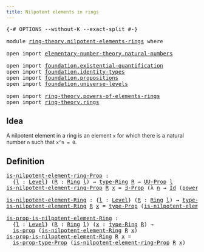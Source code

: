 ```yaml
---
title: Nilpotent elements in rings
---
```


<pre class="Agda"><a id="53" class="Symbol">{-#</a> <a id="57" class="Keyword">OPTIONS</a> <a id="65" class="Pragma">--without-K</a> <a id="77" class="Pragma">--exact-split</a> <a id="91" class="Symbol">#-}</a>

<a id="96" class="Keyword">module</a> <a id="103" href="ring-theory.nilpotent-elements-rings.html" class="Module">ring-theory.nilpotent-elements-rings</a> <a id="140" class="Keyword">where</a>

<a id="147" class="Keyword">open</a> <a id="152" class="Keyword">import</a> <a id="159" href="elementary-number-theory.natural-numbers.html" class="Module">elementary-number-theory.natural-numbers</a>

<a id="201" class="Keyword">open</a> <a id="206" class="Keyword">import</a> <a id="213" href="foundation.existential-quantification.html" class="Module">foundation.existential-quantification</a>
<a id="251" class="Keyword">open</a> <a id="256" class="Keyword">import</a> <a id="263" href="foundation.identity-types.html" class="Module">foundation.identity-types</a>
<a id="289" class="Keyword">open</a> <a id="294" class="Keyword">import</a> <a id="301" href="foundation.propositions.html" class="Module">foundation.propositions</a>
<a id="325" class="Keyword">open</a> <a id="330" class="Keyword">import</a> <a id="337" href="foundation.universe-levels.html" class="Module">foundation.universe-levels</a>

<a id="365" class="Keyword">open</a> <a id="370" class="Keyword">import</a> <a id="377" href="ring-theory.powers-of-elements-rings.html" class="Module">ring-theory.powers-of-elements-rings</a>
<a id="414" class="Keyword">open</a> <a id="419" class="Keyword">import</a> <a id="426" href="ring-theory.rings.html" class="Module">ring-theory.rings</a>
</pre>
## Idea

A nilpotent element in a ring is an element `x` for which there is a natural number `n` such that `x^n = 0`.

## Definition

<pre class="Agda"><a id="is-nilpotent-element-ring-Prop"></a><a id="591" href="ring-theory.nilpotent-elements-rings.html#591" class="Function">is-nilpotent-element-ring-Prop</a> <a id="622" class="Symbol">:</a>
  <a id="626" class="Symbol">{</a><a id="627" href="ring-theory.nilpotent-elements-rings.html#627" class="Bound">l</a> <a id="629" class="Symbol">:</a> <a id="631" href="Agda.Primitive.html#597" class="Postulate">Level</a><a id="636" class="Symbol">}</a> <a id="638" class="Symbol">(</a><a id="639" href="ring-theory.nilpotent-elements-rings.html#639" class="Bound">R</a> <a id="641" class="Symbol">:</a> <a id="643" href="ring-theory.rings.html#2551" class="Function">Ring</a> <a id="648" href="ring-theory.nilpotent-elements-rings.html#627" class="Bound">l</a><a id="649" class="Symbol">)</a> <a id="651" class="Symbol">→</a> <a id="653" href="ring-theory.rings.html#2808" class="Function">type-Ring</a> <a id="663" href="ring-theory.nilpotent-elements-rings.html#639" class="Bound">R</a> <a id="665" class="Symbol">→</a> <a id="667" href="foundation-core.propositions.html#1380" class="Function">UU-Prop</a> <a id="675" href="ring-theory.nilpotent-elements-rings.html#627" class="Bound">l</a>
<a id="677" href="ring-theory.nilpotent-elements-rings.html#591" class="Function">is-nilpotent-element-ring-Prop</a> <a id="708" href="ring-theory.nilpotent-elements-rings.html#708" class="Bound">R</a> <a id="710" href="ring-theory.nilpotent-elements-rings.html#710" class="Bound">x</a> <a id="712" class="Symbol">=</a> <a id="714" href="foundation.existential-quantification.html#1645" class="Function">∃-Prop</a> <a id="721" class="Symbol">(λ</a> <a id="724" href="ring-theory.nilpotent-elements-rings.html#724" class="Bound">n</a> <a id="726" class="Symbol">→</a> <a id="728" href="foundation-core.identity-types.html#1754" class="Datatype">Id</a> <a id="731" class="Symbol">(</a><a id="732" href="ring-theory.powers-of-elements-rings.html#299" class="Function">power-Ring</a> <a id="743" href="ring-theory.nilpotent-elements-rings.html#708" class="Bound">R</a> <a id="745" href="ring-theory.nilpotent-elements-rings.html#724" class="Bound">n</a> <a id="747" href="ring-theory.nilpotent-elements-rings.html#710" class="Bound">x</a><a id="748" class="Symbol">)</a> <a id="750" class="Symbol">(</a><a id="751" href="ring-theory.rings.html#5170" class="Function">zero-Ring</a> <a id="761" href="ring-theory.nilpotent-elements-rings.html#708" class="Bound">R</a><a id="762" class="Symbol">))</a>

<a id="is-nilpotent-element-Ring"></a><a id="766" href="ring-theory.nilpotent-elements-rings.html#766" class="Function">is-nilpotent-element-Ring</a> <a id="792" class="Symbol">:</a> <a id="794" class="Symbol">{</a><a id="795" href="ring-theory.nilpotent-elements-rings.html#795" class="Bound">l</a> <a id="797" class="Symbol">:</a> <a id="799" href="Agda.Primitive.html#597" class="Postulate">Level</a><a id="804" class="Symbol">}</a> <a id="806" class="Symbol">(</a><a id="807" href="ring-theory.nilpotent-elements-rings.html#807" class="Bound">R</a> <a id="809" class="Symbol">:</a> <a id="811" href="ring-theory.rings.html#2551" class="Function">Ring</a> <a id="816" href="ring-theory.nilpotent-elements-rings.html#795" class="Bound">l</a><a id="817" class="Symbol">)</a> <a id="819" class="Symbol">→</a> <a id="821" href="ring-theory.rings.html#2808" class="Function">type-Ring</a> <a id="831" href="ring-theory.nilpotent-elements-rings.html#807" class="Bound">R</a> <a id="833" class="Symbol">→</a> <a id="835" href="foundation-core.universe-levels.html#222" class="Primitive">UU</a> <a id="838" href="ring-theory.nilpotent-elements-rings.html#795" class="Bound">l</a>
<a id="840" href="ring-theory.nilpotent-elements-rings.html#766" class="Function">is-nilpotent-element-Ring</a> <a id="866" href="ring-theory.nilpotent-elements-rings.html#866" class="Bound">R</a> <a id="868" href="ring-theory.nilpotent-elements-rings.html#868" class="Bound">x</a> <a id="870" class="Symbol">=</a> <a id="872" href="foundation-core.propositions.html#1482" class="Function">type-Prop</a> <a id="882" class="Symbol">(</a><a id="883" href="ring-theory.nilpotent-elements-rings.html#591" class="Function">is-nilpotent-element-ring-Prop</a> <a id="914" href="ring-theory.nilpotent-elements-rings.html#866" class="Bound">R</a> <a id="916" href="ring-theory.nilpotent-elements-rings.html#868" class="Bound">x</a><a id="917" class="Symbol">)</a>

<a id="is-prop-is-nilpotent-element-Ring"></a><a id="920" href="ring-theory.nilpotent-elements-rings.html#920" class="Function">is-prop-is-nilpotent-element-Ring</a> <a id="954" class="Symbol">:</a>
  <a id="958" class="Symbol">{</a><a id="959" href="ring-theory.nilpotent-elements-rings.html#959" class="Bound">l</a> <a id="961" class="Symbol">:</a> <a id="963" href="Agda.Primitive.html#597" class="Postulate">Level</a><a id="968" class="Symbol">}</a> <a id="970" class="Symbol">(</a><a id="971" href="ring-theory.nilpotent-elements-rings.html#971" class="Bound">R</a> <a id="973" class="Symbol">:</a> <a id="975" href="ring-theory.rings.html#2551" class="Function">Ring</a> <a id="980" href="ring-theory.nilpotent-elements-rings.html#959" class="Bound">l</a><a id="981" class="Symbol">)</a> <a id="983" class="Symbol">(</a><a id="984" href="ring-theory.nilpotent-elements-rings.html#984" class="Bound">x</a> <a id="986" class="Symbol">:</a> <a id="988" href="ring-theory.rings.html#2808" class="Function">type-Ring</a> <a id="998" href="ring-theory.nilpotent-elements-rings.html#971" class="Bound">R</a><a id="999" class="Symbol">)</a> <a id="1001" class="Symbol">→</a>
  <a id="1005" href="foundation-core.propositions.html#1295" class="Function">is-prop</a> <a id="1013" class="Symbol">(</a><a id="1014" href="ring-theory.nilpotent-elements-rings.html#766" class="Function">is-nilpotent-element-Ring</a> <a id="1040" href="ring-theory.nilpotent-elements-rings.html#971" class="Bound">R</a> <a id="1042" href="ring-theory.nilpotent-elements-rings.html#984" class="Bound">x</a><a id="1043" class="Symbol">)</a>
<a id="1045" href="ring-theory.nilpotent-elements-rings.html#920" class="Function">is-prop-is-nilpotent-element-Ring</a> <a id="1079" href="ring-theory.nilpotent-elements-rings.html#1079" class="Bound">R</a> <a id="1081" href="ring-theory.nilpotent-elements-rings.html#1081" class="Bound">x</a> <a id="1083" class="Symbol">=</a>
  <a id="1087" href="foundation-core.propositions.html#1549" class="Function">is-prop-type-Prop</a> <a id="1105" class="Symbol">(</a><a id="1106" href="ring-theory.nilpotent-elements-rings.html#591" class="Function">is-nilpotent-element-ring-Prop</a> <a id="1137" href="ring-theory.nilpotent-elements-rings.html#1079" class="Bound">R</a> <a id="1139" href="ring-theory.nilpotent-elements-rings.html#1081" class="Bound">x</a><a id="1140" class="Symbol">)</a>
</pre>